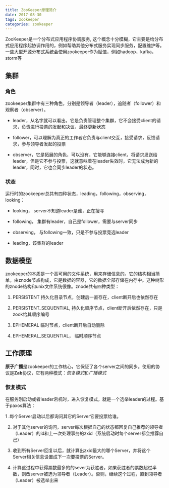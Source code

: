 ```yaml
---
title: ZooKeeper原理简介
date: 2017-08-30
tags: zookeeper
categories: zookeeper
---
```


ZooKeeper是一个分布式应用程序协调服务, 这个概念十分模糊，它主要是给分布式应用程序起协调作用的，例如帮助其他分布式服务实现同步服务，配置维护等。一些大型开源分布式系统会使用zookeeper作为赋值，例如hadoop，kafka，storm等

## 集群

### 角色

zookeeper集群中有三种角色，分别是领导者（leader），追随者（follower）和观察者（observer）。

+ leader，从名字就可以看出，它是负责管理整个集群，它不会接受client的请求，负责进行投票的发起和决议，最终更新状态

+ follower，可以理解为真正的工作者它负责与client交互，接受请求，反馈请求，参与领导者发起的投票

+ observer，它是拓展的角色，可以没有，它能够连接client，将请求发送给leader，但是它不参与投票，这就意味着在leader失效时，它无法成为新的leader，同时，它也会同步leader的状态。

### 状态

运行时的zookeeper总共有四种状态，leading，following，observing，looking：

+ looking， server不知道leader是谁，正在搜寻

+ following， 集群有leader，自己是follower，需要与server同步

+ observing， 与following一致，只是不参与投票竞选leader

+ leading，该集群的leader
## 数据模型

zookeeper的本质是一个高可用的文件系统，用来存储信息的。它的结构相当简单，由znode节点构成，它是数据的容器，它的数据全部存储在内存中。这种树形的znode结构和unix文件系统很像。znode共有四种类型：

1. PERSISTENT 持久化目录节点，创建后一直存在，client断开后也依然存在

2. PERSISTENT_SEQUENTIAL, 持久化顺序节点，client断开后依然存在，只是zook给其顺序编号

3. EPHEMERAL 临时节点，client断开后自动删除

4. EPHEMERAL_SEQUENTIAL， 临时顺序节点

## 工作原理

**原子广播**是zookeeper的工作核心，它保证了各个server之间的同步。使用的协议是**Zab**协议，它有两种模式：*恢复模式*和*广播模式*

### 恢复模式

在服务刚启动或者leader宕机时，进入恢复模式，就是一个选举leader的过程。基于paxos算法：

1 .每个Server启动以后都询问其它的Server它要投票给谁。

2. 对于其他server的询问，server每次根据自己的状态都回复自己推荐的领导者（Leader）的id和上一次处理事务的zxid（系统启动时每个server都会推荐自己）

3. 收到所有Server回复以后，就计算出zxid最大的哪个Server，并将这个Server相关信息设置成下一次要投票的Server。

4. 计算这过程中获得票数最多的的sever为获胜者，如果获胜者的票数超过半数，则改server被选为领导者（Leader）。否则，继续这个过程，直到领导者（Leader）被选举出来




